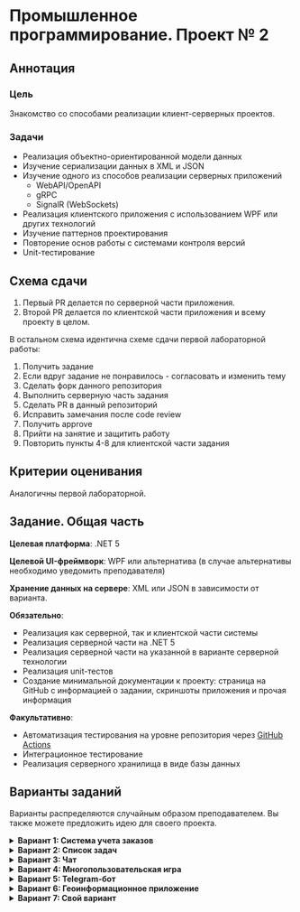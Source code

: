 # Промышленное программирование. Проект № 2

## Аннотация

### Цель
Знакомство со способами реализации клиент-серверных проектов.

### Задачи
* Реализация объектно-ориентированной модели данных
* Изучение сериализации данных в XML и JSON
* Изучение одного из способов реализации серверных приложений
  * WebAPI/OpenAPI
  * gRPC
  * SignalR (WebSockets)
* Реализация клиентского приложения с использованием WPF или других технологий
* Изучение паттернов проектирования
* Повторение основ работы с системами контроля версий
* Unit-тестирование

## Схема сдачи

1. Первый PR делается по серверной части приложения.
2. Второй PR делается по клиентской части приложения и всему проекту в целом.

В остальном схема идентична схеме сдачи первой лабораторной работы:
1. Получить задание
2. Если вдруг задание не понравилось - согласовать и изменить тему
3. Сделать форк данного репозитория
4. Выполнить серверную часть задания
5. Сделать PR в данный репозиторий
6. Исправить замечания после code review
7. Получить approve 
8. Прийти на занятие и защитить работу
9. Повторить пункты 4-8 для клиентской части задания

## Критерии оценивания

Аналогичны первой лабораторной.

## Задание. Общая часть

**Целевая платформа**: .NET 5

**Целевой UI-фреймворк**: WPF или альтернатива (в случае альтернативы необходимо уведомить преподавателя)

**Хранение данных на сервере**: XML или JSON в зависимости от варианта.

**Обязательно**:
* Реализация как серверной, так и клиентской части системы
* Реализация серверной части на .NET 5
* Реализация серверной части на указанной в варианте серверной технологии
* Реализация unit-тестов
* Создание минимальной документации к проекту: страница на GitHub с информацией о задании, скриншоты приложения и прочая информация

**Факультативно**:
* Автоматизация тестирования на уровне репозитория через [GitHub Actions](https://docs.github.com/en/actions/learn-github-actions/understanding-github-actions)
* Интеграционное тестирование
* Реализация серверного хранилища в виде базы данных

## Варианты заданий

Варианты распределяются случайным образом преподавателем.
Вы также можете предложить идею для своего проекта.

<details>
  <summary><strong>Вариант 1: Система учета заказов</strong></summary>
  <p></p>

  Вы разрабатываете систему по продаже свежих фруктов.
  Пользователем системы является поставщик продукции, которому необходимо вести учет сведений о продажах.

  Минимальный функционал:
  - хранение информации о продуктах
  - хранение информации о клиентах
  - хранение информации о заказах
  - выполнение CRUD-операций с перечисленными выше сущностями
  - управление статусами заказов
  - вывод отчета за месяц - самые продающиеся продукты и их суммарная стоимость

  Варианты серверных технологий:
  - OpenAPI
  - gRPC
</details>

<details>
  <summary><strong>Вариант 2: Список задач</strong></summary>
  <p></p>

  Вы разрабатываете корпоративную систему ведения задач.

  Задачи представляют собой:
  - текстовый заголовок 
  - текстовое описание
  - статус
  - кому назначена
  - набор тэгов, ассоциированных с задачей

  Минимальный функционал:
  - хранение информации о задачах
  - хранение информации об исполнителях задач
  - хранение информации о тэгах
  - выполнение CRUD-операций с перечисленными выше сущностями
  - управление статусами задач

  Варианты серверных технологий:
  - OpenAPI
  - gRPC
</details>

<details>
  <summary><strong>Вариант 3: Чат</strong></summary>
  <p></p>

  Вы разрабатываете чат для обмена текстовыми сообщениями между пользователями.

  Минимальный функционал:
  - хранение информации о пользователях на сервере
  - хранение истории сообщений на клиентах
  - поддержка групповых чатов с сохранением истории и состава группы на сервере

  Варианты серверных технологий:  
  - gRPC
  - SignalR
</details>

<details>
  <summary><strong>Вариант 4: Многопользовательская игра</strong></summary>
  <p></p>

  Вы разрабатываете игру, в которую могут одновременно играть несколько пользователей.

  Варианты:
  - Driving game - "гонки"
  - Snake game - "змейка"
  - Pong game - "пинг-понг"

  Минимальный функционал:
  - обеспечение работы нескольких пользователей
  - хранение информации о пользователях на сервере
  - хранение информации о набранных очках на сервере

  В качестве клиентского приложения может выступать как WPF-приложение, так и Unity

  Варианты серверных технологий:  
  - gRPC
  - SignalR
</details>

<details>
  <summary><strong>Вариант 5: Telegram-бот</strong></summary>
  <p></p>

  Необходимо реализовать бота для Telegram, который будет оповещать в нужное время пользователя о предстоящем событии (например, предстоящей лекции).

  Перечень событий должен храниться на сервере

  Добавление события должно производиться в клиентском приложении (вне Telegram)

  Минимальный функционал:
  - хранение событий в привязке к пользователю
  - обеспечение CRUD-операций с событиями
  - поддержка повторяемых событий (например, раз в неделю в указанное время)

  Библиотека для работы с API Telegram: https://github.com/TelegramBots/telegram.bot

  Варианты серверных технологий:  
  - OpenAPI
  - gRPC
</details>

<details>
  <summary><strong>Вариант 6: Геоинформационное приложение</strong></summary>
  <p></p>

  Вы разрабатываете приложение для отображения банкоматов на карте.

  Каждый банкомат должен содержать информацию:
  - о банке
  - количестве денежных средств

  Оператор системы может изменять количество денежных средств.

  В клиентском приложении необходимо обеспечить функционал:
  - отображения объектов на карте
  - при выборе объекта на карте необходимо отобразить информацию о нем
  - изменения количества денежных средств в конкретном банкомате

  Компонент для отображения карты: http://mapsui.com/documentation/getting-started-wpf.html

  Сведения о банкоматах: https://github.com/itsec-labs/dotnet-2/blob/main/atm.geojson

  Варианты серверных технологий:  
  - OpenAPI
  - gRPC
</details>


<details>
  <summary><strong>Вариант 7: Свой вариант</strong></summary>
  <p></p>

  Вы разрабатываете приложение на свою собственную тему.

  Тема и минимальный разрабатываемый функционал должны быть согласованы с преподавателем.

  Возможные источники данных:
  - https://data.gov.ru/
</details>
